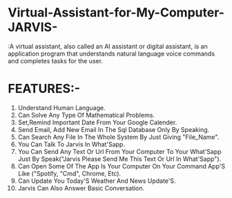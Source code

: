 # Virtual-Assistant-for-My-Computer-JARVIS-
:A virtual assistant, also called an AI assistant or digital assistant, is an application program that understands natural language voice commands and completes tasks for the user.
# FEATURES:-
1. Understand Human Language.
2. Can Solve Any Type Of Mathematical Problems.
3. Set,Remind Important Date From Your Google Calender.
4. Send Email, Add New Email In The Sql Database Only By Speaking.
5. Can Search Any File In The Whole System By Just Giving "File_Name".
6. You Can Talk To Jarvis In What'Sapp.
7. You Can Send Any Text Or Url From Your Computer To Your What'Sapp Just By Speak("Jarvis Please Send Me This Text Or Url In What'Sapp").
8. Can Open Some Of The App Is Your Computer On Your Command App'S Like ("Spotify, "Cmd", Chrome, Etc).
9. Can Update You Today'S Weather And News Update'S.
10. Jarvis Can Also Answer Basic Conversation.
